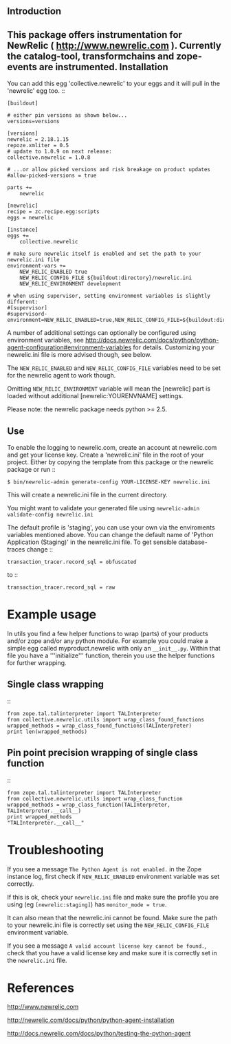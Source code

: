 Introduction
------------

This package offers instrumentation for NewRelic ( http://www.newrelic.com ). Currently the catalog-tool, transformchains and zope-events are instrumented.
Installation
------------

You can add this egg 'collective.newrelic' to your eggs and it will pull in the 'newrelic' egg too.  ::

    [buildout]

    # either pin versions as shown below...
    versions=versions

    [versions]
    newrelic = 2.18.1.15
    repoze.xmliter = 0.5
    # update to 1.0.9 on next release:
    collective.newrelic = 1.0.8

    # ...or allow picked versions and risk breakage on product updates
    #allow-picked-versions = true

    parts +=
        newrelic

    [newrelic]
    recipe = zc.recipe.egg:scripts
    eggs = newrelic

    [instance]
    eggs +=
        collective.newrelic

    # make sure newrelic itself is enabled and set the path to your newrelic.ini file
    environment-vars +=
        NEW_RELIC_ENABLED true
        NEW_RELIC_CONFIG_FILE ${buildout:directory}/newrelic.ini
        NEW_RELIC_ENVIRONMENT development

    # when using supervisor, setting environment variables is slightly different:
    #[supervisor]
    #supervisord-environment=NEW_RELIC_ENABLED=true,NEW_RELIC_CONFIG_FILE=${buildout:directory}/newrelic.ini,NEW_RELIC_ENVIRONMENT=development

A number of additional settings can optionally be configured using environment variables, see http://docs.newrelic.com/docs/python/python-agent-configuration#environment-variables for details.
Customizing your newrelic.ini file is more advised though, see below.

The ``NEW_RELIC_ENABLED`` and ``NEW_RELIC_CONFIG_FILE`` variables need to be set for the newrelic agent to work though.

Omitting ``NEW_RELIC_ENVIRONMENT`` variable will mean the [newrelic] part is loaded without additional [newrelic:YOURENVNAME] settings.

Please note: the newrelic package needs python >= 2.5.

Use
---

To enable the logging to newrelic.com, create an account at newrelic.com and get your license key. Create a 'newrelic.ini' file in the root of your project. Either by copying the template from this package or the newrelic package or run ::

    $ bin/newrelic-admin generate-config YOUR-LICENSE-KEY newrelic.ini

This will create a newrelic.ini file in the current directory.

You might want to validate your generated file using ``newrelic-admin validate-config newrelic.ini``

The default profile is 'staging', you can use your own via the enviroments variables mentioned above. You can change the default name of 'Python Application (Staging)' in the newrelic.ini file. To get sensible database-traces change ::

    transaction_tracer.record_sql = obfuscated

to ::

    transaction_tracer.record_sql = raw


Example usage
=============
In utils you find a few helper functions to wrap (parts) of your products and/or zope and/or any python module.
For example you could make a simple egg called myproduct.newrelic with only an `__init__.py`.
Within that file you have a '''initialize''' function, therein you use the helper functions for further wrapping.

Single class wrapping
---------------------
::

    from zope.tal.talinterpreter import TALInterpreter
    from collective.newrelic.utils import wrap_class_found_functions
    wrapped_methods = wrap_class_found_functions(TALInterpreter)
    print len(wrapped_methods)

Pin point precision wrapping of single class function
-----------------------------------------------------
::

    from zope.tal.talinterpreter import TALInterpreter
    from collective.newrelic.utils import wrap_class_function
    wrapped_methods = wrap_class_function(TALInterpreter, TALInterpreter.__call__)
    print wrapped_methods
    "TALInterpreter.__call__"


Troubleshooting
===============

If you see a message ``The Python Agent is not enabled.`` in the Zope instance log, first check if ``NEW_RELIC_ENABLED`` environment variable was set correctly.

If this is ok, check your ``newrelic.ini`` file and make sure the profile you are using (eg ``[newrelic:staging]``) has ``monitor_mode = true``.

It can also mean that the newrelic.ini cannot be found. Make sure the path to your newrelic.ini file is correctly set using the ``NEW_RELIC_CONFIG_FILE`` environment variable.

If you see a message ``A valid account license key cannot be found.``, check that you have a valid license key and make sure it is correctly set in the ``newrelic.ini`` file.

References
==========

 http://www.newrelic.com

 http://newrelic.com/docs/python/python-agent-installation

 http://docs.newrelic.com/docs/python/testing-the-python-agent
